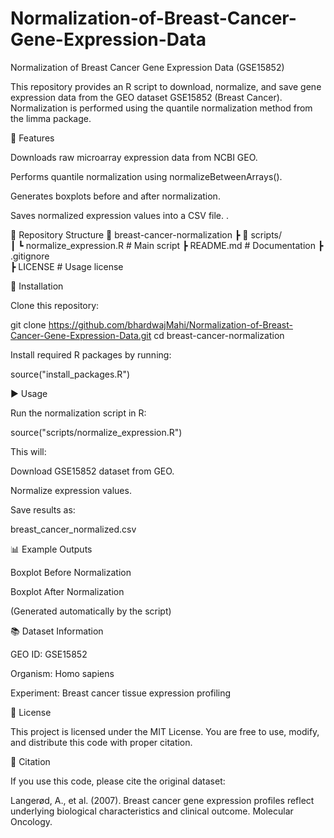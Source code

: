 # Normalization-of-Breast-Cancer-Gene-Expression-Data

Normalization of Breast Cancer Gene Expression Data (GSE15852)

This repository provides an R script to download, normalize, and save gene expression data from the GEO dataset GSE15852 (Breast Cancer).
Normalization is performed using the quantile normalization method from the limma package.

📌 Features

Downloads raw microarray expression data from NCBI GEO.

Performs quantile normalization using normalizeBetweenArrays().

Generates boxplots before and after normalization.

Saves normalized expression values into a CSV file.
.

📂 Repository Structure
📂 breast-cancer-normalization
 ┣ 📂 scripts/             
 ┃ ┗ normalize_expression.R   # Main script
 ┣ README.md                  # Documentation
 ┣ .gitignore                 
 ┣ LICENSE                    # Usage license

🔧 Installation

Clone this repository:

git clone https://github.com/bhardwajMahi/Normalization-of-Breast-Cancer-Gene-Expression-Data.git
cd breast-cancer-normalization


Install required R packages by running:

source("install_packages.R")

▶️ Usage

Run the normalization script in R:

source("scripts/normalize_expression.R")


This will:

Download GSE15852 dataset from GEO.

Normalize expression values.

Save results as:

breast_cancer_normalized.csv

📊 Example Outputs

Boxplot Before Normalization

Boxplot After Normalization

(Generated automatically by the script)

📚 Dataset Information

GEO ID: GSE15852

Organism: Homo sapiens

Experiment: Breast cancer tissue expression profiling

📜 License

This project is licensed under the MIT License.
You are free to use, modify, and distribute this code with proper citation.

🙌 Citation

If you use this code, please cite the original dataset:

Langerød, A., et al. (2007). Breast cancer gene expression profiles reflect underlying biological characteristics and clinical outcome. Molecular Oncology.
